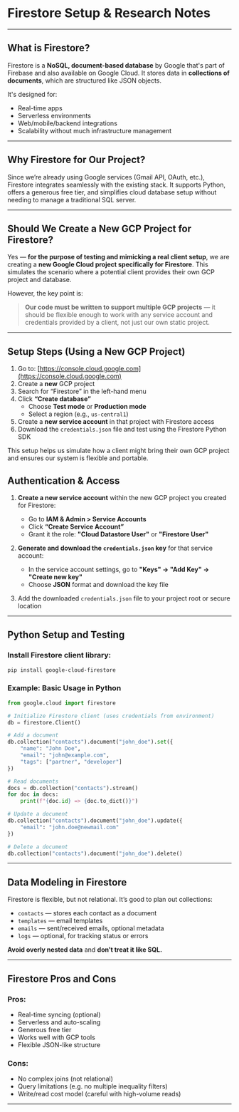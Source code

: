 # Firestore Setup & Research Notes
---

## What is Firestore?

Firestore is a **NoSQL, document-based database** by Google that's part of Firebase and also available on Google Cloud. It stores data in **collections of documents**, which are structured like JSON objects.

It's designed for:
- Real-time apps
- Serverless environments
- Web/mobile/backend integrations
- Scalability without much infrastructure management

---
## Why Firestore for Our Project?

Since we’re already using Google services (Gmail API, OAuth, etc.), Firestore integrates seamlessly with the existing stack. It supports Python, offers a generous free tier, and simplifies cloud database setup without needing to manage a traditional SQL server.

---

## Should We Create a New GCP Project for Firestore?

Yes — **for the purpose of testing and mimicking a real client setup**, we are creating a **new Google Cloud project specifically for Firestore**. This simulates the scenario where a potential client provides their own GCP project and database.

However, the key point is:

> **Our code must be written to support multiple GCP projects** — it should be flexible enough to work with any service account and credentials provided by a client, not just our own static project.

---

## Setup Steps (Using a New GCP Project)

1. Go to: [https://console.cloud.google.com](https://console.cloud.google.com)  
2. Create a **new** GCP project  
3. Search for “Firestore” in the left-hand menu  
4. Click **“Create database”**  
   - Choose **Test mode** or **Production mode**  
   - Select a region (e.g., `us-central1`)  
5. Create a **new service account** in that project with Firestore access  
6. Download the `credentials.json` file and test using the Firestore Python SDK  

This setup helps us simulate how a client might bring their own GCP project and ensures our system is flexible and portable.

## Authentication & Access

1. **Create a new service account** within the new GCP project you created for Firestore:
   - Go to **IAM & Admin > Service Accounts**
   - Click **“Create Service Account”**
   - Grant it the role: **"Cloud Datastore User"** or **"Firestore User"**

2. **Generate and download the `credentials.json` key** for that service account:
   - In the service account settings, go to **"Keys" → "Add Key" → "Create new key"**
   - Choose **JSON** format and download the key file

3. Add the downloaded `credentials.json` file to your project root or secure location

---

## Python Setup and Testing

### Install Firestore client library:

```bash
pip install google-cloud-firestore
```
### Example: Basic Usage in Python

```python
from google.cloud import firestore

# Initialize Firestore client (uses credentials from environment)
db = firestore.Client()

# Add a document
db.collection("contacts").document("john_doe").set({
    "name": "John Doe",
    "email": "john@example.com",
    "tags": ["partner", "developer"]
})

# Read documents
docs = db.collection("contacts").stream()
for doc in docs:
    print(f"{doc.id} => {doc.to_dict()}")

# Update a document
db.collection("contacts").document("john_doe").update({
    "email": "john.doe@newmail.com"
})

# Delete a document
db.collection("contacts").document("john_doe").delete()
```
---

## Data Modeling in Firestore

Firestore is flexible, but not relational. It’s good to plan out collections:

- `contacts` — stores each contact as a document
- `templates` — email templates
- `emails` — sent/received emails, optional metadata
- `logs` — optional, for tracking status or errors

**Avoid overly nested data** and **don’t treat it like SQL.**

---

## Firestore Pros and Cons

### Pros:
- Real-time syncing (optional)
- Serverless and auto-scaling
- Generous free tier
- Works well with GCP tools
- Flexible JSON-like structure

### Cons:
- No complex joins (not relational)
- Query limitations (e.g. no multiple inequality filters)
- Write/read cost model (careful with high-volume reads)

---





